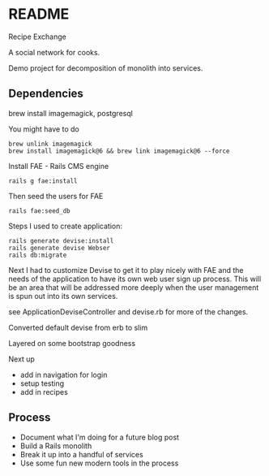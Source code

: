 # README
Recipe Exchange

A social network for cooks.

Demo project for decomposition of monolith into services.


## Dependencies

brew install imagemagick, postgresql


You might have to do

```
brew unlink imagemagick
brew install imagemagick@6 && brew link imagemagick@6 --force

```

Install FAE - Rails CMS engine

```
rails g fae:install
```

Then seed the users for FAE
```
rails fae:seed_db
```

Steps I used to create application:

```
rails generate devise:install
rails generate devise Webser
rails db:migrate
```

Next I had to customize Devise to get it to play nicely with FAE and the needs of the application to have its own web user sign up process. This will be an area that will be addressed more deeply when the user management is spun out into its own services.

see ApplicationDeviseController and devise.rb for more of the changes.

Converted default devise from erb to slim

Layered on some bootstrap goodness

Next up

* add in navigation for login
* setup testing
* add in recipes


## Process

* Document what I'm doing for a future blog post
* Build a Rails monolith
* Break it up into a handful of services
* Use some fun new modern tools in the process
